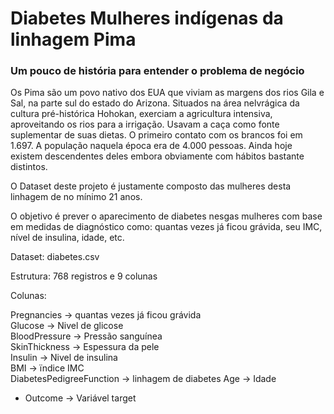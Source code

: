 # Diabetes Mulheres indígenas da linhagem Pima

### Um pouco de história para entender o problema de negócio

Os Pima são um povo nativo dos EUA que viviam as margens dos rios Gila e Sal, na parte sul do estado do Arizona. Situados na área nelvrágica da cultura pré-histórica Hohokan, exerciam a agricultura intensiva, aproveitando os rios para a irrigação. Usavam a caça como fonte suplementar de suas dietas. O primeiro contato com os brancos foi em 1.697. A população naquela época era de 4.000 pessoas. Ainda hoje existem descendentes deles embora obviamente com hábitos bastante distintos.

O Dataset deste projeto é justamente composto das mulheres desta linhagem de no mínimo 21 anos.

O objetivo é prever o aparecimento de diabetes nesgas mulheres com base em medidas de diagnóstico como: quantas vezes já ficou grávida, seu IMC, nível de insulina, idade, etc.

Dataset: diabetes.csv

Estrutura: 768 registros e 9 colunas

Colunas:

Pregnancies -> quantas vezes já ficou grávida            
Glucose -> Nivel de glicose                    
BloodPressure -> Pressão sanguínea            
SkinThickness -> Espessura da pele           
Insulin -> Nivel de insulina                   
BMI -> ïndice IMC                    
DiabetesPedigreeFunction -> linhagem de diabetes
Age -> Idade 

* Outcome -> Variável target 
